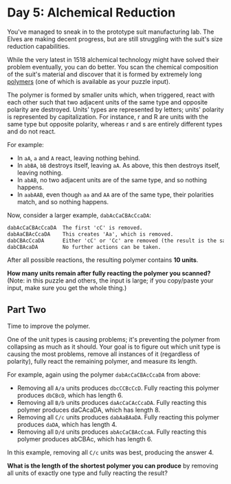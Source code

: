 # Day 5: Alchemical Reduction

You've managed to sneak in to the prototype suit manufacturing lab. The Elves
are making decent progress, but are still struggling with the suit's size
reduction capabilities.

While the very latest in 1518 alchemical technology might have solved their
problem eventually, you can do better. You scan the chemical composition of the
suit's material and discover that it is formed by extremely long
[polymers](https://en.wikipedia.org/wiki/Polymer) (one of which is available as
your puzzle input).

The polymer is formed by smaller units which, when triggered, react with each
other such that two adjacent units of the same type and opposite polarity are
destroyed. Units' types are represented by letters; units' polarity is
represented by capitalization. For instance, r and R are units with the same
type but opposite polarity, whereas r and s are entirely different types and do
not react.

For example:
- In `aA`, `a` and `A` react, leaving nothing behind.
- In `abBA`, `bB` destroys itself, leaving `aA`. As above, this then destroys
itself, leaving nothing.
- In `abAB`, no two adjacent units are of the same type, and so nothing happens.
- In `aabAAB`, even though `aa` and `AA` are of the same type, their polarities
match, and so nothing happens.

Now, consider a larger example, `dabAcCaCBAcCcaDA`:

```txt
dabAcCaCBAcCcaDA  The first 'cC' is removed.
dabAaCBAcCcaDA    This creates 'Aa', which is removed.
dabCBAcCcaDA      Either 'cC' or 'Cc' are removed (the result is the same).
dabCBAcaDA        No further actions can be taken.
```

After all possible reactions, the resulting polymer contains __10 units__.

__How many units remain after fully reacting the polymer you scanned?__
(Note: in this puzzle and others, the input is large; if you copy/paste your
input, make sure you get the whole thing.)

## Part Two

Time to improve the polymer.

One of the unit types is causing problems; it's preventing the polymer from
collapsing as much as it should. Your goal is to figure out which unit type is
causing the most problems, remove all instances of it (regardless of polarity),
fully react the remaining polymer, and measure its length.

For example, again using the polymer `dabAcCaCBAcCcaDA` from above:
- Removing all `A/a` units produces `dbcCCBcCcD`. Fully reacting this polymer
produces `dbCBcD`, which has length 6.
- Removing all `B/b` units produces `daAcCaCAcCcaDA`. Fully reacting this
polymer produces daCAcaDA, which has length 8.
- Removing all `C/c` units produces `dabAaBAaDA`. Fully reacting this polymer
produces `daDA`, which has length 4.
- Removing all `D/d` units produces `abAcCaCBAcCcaA`. Fully reacting this
polymer produces abCBAc, which has length 6.

In this example, removing all `C/c` units was best, producing the answer 4.

__What is the length of the shortest polymer you can produce__ by removing all
units of exactly one type and fully reacting the result?